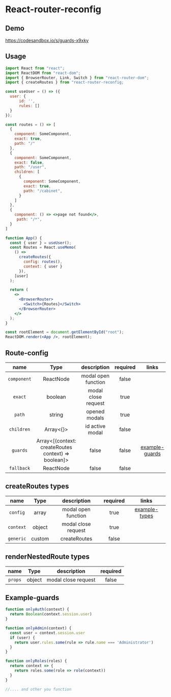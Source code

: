 # React-router-reconfig

## Demo

https://codesandbox.io/s/guards-x9xky

## Usage

```jsx
import React from "react";
import ReactDOM from "react-dom";
import { BrowserRouter, Link, Switch } from "react-router-dom";
import { createRoutes } from "react-router-reconfig;

const useUser = () => ({
  user: {
      id: '',
      rules: []
  }
});

const routes = () => [
  {
    component: SomeComponent,
    exact: true,
    path: "/"
  },
  {
    component: SomeComponent,
    exact: false,
    path: "/user",
    children: [
      {
        component: SomeComponent,
        exact: true,
        path: "/cabinet",
      }
    ]
  },
  {
    component: () => <>page not found</>,
     path: "/*",
  }
]

function App() {
  const { user } = useUser();
  const Routes = React.useMemo(
    () =>
      createRoutes({
        config: routes(),
        context: { user }
      }),
    [user]
  );

  return (
    <>
      <BrowserRouter>
        <Switch>{Routes}</Switch>
      </BrowserRouter>
    </>
  );
}

const rootElement = document.getElementById("root");
ReactDOM.render(<App />, rootElement);
```

## Route-config

|    name     |                        Type                         |     description     | required |               links               |
| :---------: | :-------------------------------------------------: | :-----------------: | :------: | :-------------------------------: |
| `component` |                      ReactNode                      | modal open function |  false   |
|   `exact`   |                       boolean                       | modal close request |   true   |
|   `path`    |                       string                        |    opened modals    |   true   |
| `children`  |                      Array<{}>                      |   id active modal   |  false   |
|  `guards`   | Array<[(context: createRoutes context) => boolean]> |        false        |  false   | [example-guards](#Example-guards) |
| `fallback`  |                      ReactNode                      |        false        |  false   |

## createRoutes types

|   name    |  Type  |      description      | required |             links              |
| :-------: | :----: | :-------------------: | :------: | :----------------------------: |
| `config`  | array  |  modal open function  |   true   | [example-types](#Route-config) |
| `context` | object |  modal close request  |   true   |
| `generic` | custom | createRoutes<Context> |  false   |

## renderNestedRoute types

|  name   |  Type  |     description     | required |
| :-----: | :----: | :-----------------: | :------: |
| `props` | object | modal close request |  false   |

## Example-guards

```jsx
function onlyAuth(context) {
  return Boolean(context.session.user)
}

function onlyAdmin(context) {
  const user = context.session.user
  if (user) {
    return user.rules.some(rule => rule.name === 'Administrator')
  }
}

function onlyRoles(roles) {
  return context => {
    return roles.some(role => role(context))
  }
}

//.... and other you function
```
